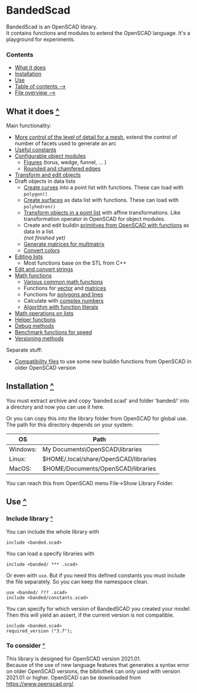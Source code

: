 BandedScad
==========

BandedScad is an OpenSCAD library.  
It contains functions and modules to extend the OpenSCAD language.
It's a playground for experiments.

### Contents
[contents]: #contents "Up to Contents"
- [What it does](#what-it-does-)
- [Installation](#installation-)
- [Use](#use-)
- [Table of contents -->](doc/contents.md)
- [File overview -->](doc/file_overview.md)


What it does [^][contents]
--------------------------

Main functionality:
- [More control of the level of detail for a mesh][extend],
    extend the control of number of facets used to generate an arc
- [Useful constants][constants]
- [Configurable object modules][object]
  - [Figures][figures] (torus, wedge, funnel, ... )
  - [Rounded and chamfered edges][edges]
- [Transform and edit objects][operator]
- Draft objects in data lists
  - [Create curves][curves] into a point list with functions.
    These can load with `polygon()`
  - [Create surfaces][surface] as data list with functions.
    These can load with `polyhedron()`
  - [Transform objects in a point list][transform] with affine transformations.
    Like transformation operator in OpenSCAD for object modules.
  - Create and edit buildin [primitives from OpenSCAD with functions][primitives]
    as data in a list.  
    _(not finished yet)_
  - [Generate matrices for multmatrix][multmatrix]
  - [Convert colors][color]
- [Editing lists][list]
  - Most functions base on the STL from C++
- [Edit and convert strings][string]
- [Math functions][math]
  - [Various common math functions][math_common]
  - Functions for [vector][vector] and [matrices][matrix]
  - Functions for [polygons and lines][polygon]
  - Calculate with [complex numbers][complex]
  - [Algorithm with function literals][function]
- [Math operations on lists][list_math]
- [Helper functions][helper]
- [Debug methods][debug]
- [Benchmark functions for speed][benchmark]
- [Versioning methods][version]

Separate stuff:
- [Compatibility files][antiquity]
  to use some new buildin functions from OpenSCAD in older OpenSCAD version

[extend]:      doc/extend.md
[constants]:   doc/constants.md
[draft]:       doc/draft.md
[curves]:      doc/draft_curves.md
[surface]:     doc/draft_surface.md
[transform]:   doc/draft_transform.md
[multmatrix]:  doc/draft_matrix.md
[primitives]:  doc/draft_primitives.md
[color]:       doc/color.md
[list]:        doc/list.md
[list_math]:   doc/list_math.md
[mean]:        doc/list_mean.md
[string]:      doc/string.md
[helper]:      doc/helper.md
[debug]:       doc/debug.md
[benchmark]:   doc/debug.md#benchmark-function-
[math]:        doc/math.md
[math_common]: doc/math.md#various-math-functions-
[vector]:      doc/math_vector.md
[matrix]:      doc/math_matrix.md
[polygon]:     doc/math_polygon.md
[function]:    doc/math_function.md
[complex]:     doc/math_complex.md
[operator]:    doc/operator.md
[object]:      doc/object.md
[edges]:       doc/object.md#rounded-edges-
[figures]:     doc/object.md#figures-
[version]:     doc/version.md
[antiquity]:   doc/antiquity.md


Installation [^][contents]
--------------------------

You must extract archive and copy 'banded.scad' and folder 'banded/' into a directory
and now you can use it here.

Or you can copy this into the library folder from OpenSCAD for global use.
The path for this directory depends on your system:

| OS       | Path
|----------|------
| Windows: | My Documents\OpenSCAD\libraries
| Linux:   | $HOME/.local/share/OpenSCAD/libraries
| MacOS:   | $HOME/Documents/OpenSCAD/libraries

You can reach this from OpenSCAD menu File->Show Library Folder.


Use [^][contents]
-----------------

### Include library [^][contents]

You can include the whole library with
```OpenSCAD
include <banded.scad>
```

You can load a specify libraries with
```OpenSCAD
include <banded/ *** .scad>
```
Or even with `use`. But if you need this defined constants
you must include the file separately.
So you can keep the namespace clean.
```OpenSCAD
use <banded/ ??? .scad>
include <banded/constants.scad>
```

You can specify for which version of BandedSCAD you created your model.
Then this will yield an assert, if the current version is not compatible.
```OpenSCAD
include <banded.scad>
required_version ("3.7");
```


### To consider [^][contents]

This library is designed for OpenSCAD version 2021.01.  
Because of the use of new language features that generates a syntax error
on older OpenSCAD versions, the bibliothek can only used with
version 2021.01 or higher.
OpenSCAD can be downloaded from <https://www.openscad.org/>.


